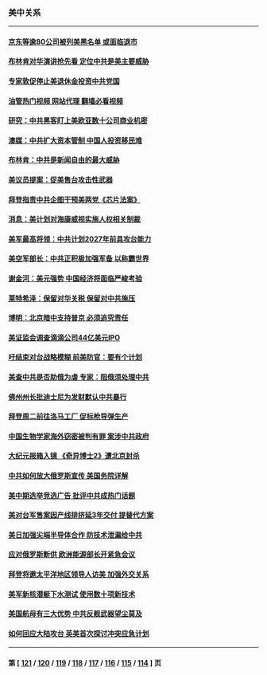 ### 美中关系
---
#### [京东等逾80公司被列美黑名单 或面临退市](../../pages/nf1412576/n13727449.md?05051645) 
#### [布林肯对华演讲抢先看 定位中共是美主要威胁](../../pages/nf1412576/n13727292.md?05051645) 
#### [专家敦促停止美退休金投资中共党国](../../pages/nf1412576/n13727289.md?05051645) 
#### [油管热门视频 网站代理 翻墙必看视频](http://209.222.30.114:81/youtube.html?05051645)
#### [研究：中共黑客盯上美欧亚数十公司商业机密](../../pages/nf1412576/n13727250.md?05051645) 
#### [澳媒：中共扩大资本管制 中国人投资移民难](../../pages/nf1412576/n13727233.md?05051645) 
#### [布林肯：中共是新闻自由的最大威胁](../../pages/nf1412576/n13727223.md?05051645) 
#### [美议员提案：促美售台攻击性武器](../../pages/nf1412576/n13726992.md?05051645) 
#### [拜登指责中共企图干预美两党《芯片法案》](../../pages/nf1412576/n13727200.md?05051645) 
#### [消息：美计划对海康威视实施人权相关制裁](../../pages/nf1412576/n13727090.md?05051645) 
#### [美军最高将领：中共计划2027年前具攻台能力](../../pages/nf1412576/n13726790.md?05051645) 
#### [美空军部长：中共正积极加强军备 以称霸世界](../../pages/nf1412576/n13726877.md?05051645) 
#### [谢金河：美元强势 中国经济将面临严峻考验](../../pages/nf1412576/n13726667.md?05051645) 
#### [莱特希泽：保留对华关税 保留对中共施压](../../pages/nf1412576/n13726477.md?05051645) 
#### [博明：北京暗中支持普京 必须追究责任](../../pages/nf1412576/n13726270.md?05051645) 
#### [美证监会调查滴滴公司44亿美元IPO](../../pages/nf1412576/n13726424.md?05051645) 
#### [吁结束对台战略模糊 前美防官：要有个计划](../../pages/nf1412576/n13726430.md?05051645) 
#### [美查中共是否助俄为虐 专家：阻俄须处理中共](../../pages/nf1412576/n13726267.md?05051645) 
#### [佛州州长批迪士尼为发财默认中共暴行](../../pages/nf1412576/n13726276.md?05051645) 
#### [拜登周二前往洛马工厂 促标枪导弹生产](../../pages/nf1412576/n13726182.md?05051645) 
#### [中国生物学家海外窃密被判有罪 案涉中共政府](../../pages/nf1412576/n13726188.md?05051645) 
#### [大纪元报箱入镜 《奇异博士2》遭北京封杀](../../pages/nf1412576/n13725845.md?05051645) 
#### [中共如何放大俄罗斯宣传 美国务院详解](../../pages/nf1412576/n13725728.md?05051645) 
#### [美中期选举竞选广告 批评中共成热门话题](../../pages/nf1412576/n13725722.md?05051645) 
#### [美对台军售案因产线排挤延3年交付 提替代方案](../../pages/nf1412576/n13725597.md?05051645) 
#### [美日加强尖端半导体合作 防技术泄漏给中共](../../pages/nf1412576/n13725683.md?05051645) 
#### [应对俄罗斯断供 欧洲能源部长开紧急会议](../../pages/nf1412576/n13725524.md?05051645) 
#### [拜登将邀太平洋地区领导人访美 加强外交关系](../../pages/nf1412576/n13725266.md?05051645) 
#### [美军新核潜艇下水测试  使用数十项新技术](../../pages/nf1412576/n13724976.md?05051645) 
#### [美国航母有三大优势 中共反舰武器望尘莫及](../../pages/nf1412576/n13710322.md?05051645) 
#### [如何回应大陆攻台 英美首次探讨冲突应急计划](../../pages/nf1412576/n13724432.md?05051645) 

---
#### 第 [ [121](./121.md?05051645) / [120](./120.md?05051645) / [119](./119.md?05051645) / [118](./118.md?05051645) / [117](./117.md?05051645) / [116](./116.md?05051645) / [115](./115.md?05051645) / [114](./114.md?05051645) ] 页

